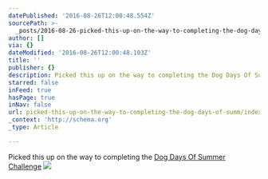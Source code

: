 ```yaml
---
datePublished: '2016-08-26T12:00:48.554Z'
sourcePath: >-
  _posts/2016-08-26-picked-this-up-on-the-way-to-completing-the-dog-days-of-summ.md
author: []
via: {}
dateModified: '2016-08-26T12:00:48.103Z'
title: ''
publisher: {}
description: Picked this up on the way to completing the Dog Days Of Summer Challenge
starred: false
inFeed: true
hasPage: true
inNav: false
url: picked-this-up-on-the-way-to-completing-the-dog-days-of-summ/index.html
_context: 'http://schema.org'
_type: Article

---
```

Picked this up on the way to completing the [Dog Days Of Summer Challenge][0]
![](https://the-grid-user-content.s3-us-west-2.amazonaws.com/9c434b27-a128-4371-8275-46cff52f0844.png)

[0]: http://log.concept2.com/challenges/dog-days "Dog Days Of Summer Challenge"